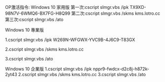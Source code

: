 OP激活指令:
Windows 10 家用版
第一次:cscript slmgr.vbs /ipk TX9XD-98N7V-6WMQ6-BX7FG-H8Q99
第二次:cscript slmgr.vbs /skms kms.lotro.cc
第三次:cscript slmgr.vbs /ato

Windows 10 專業版

1.cscript slmgr.vbs /ipk W269N-WFGWX-YVC9B-4J6C9-T83GX

2.cscript slmgr.vbs /skms kms.lotro.cc

3.cscript slmgr.vbs /ato

Windows 10 企業版
1.cscript slmgr.vbs /ipk nppr9-fwdcx-d2c8j-h872k-2yt43
2.cscript slmgr.vbs /skms kms.lotro.cc
3.cscript slmgr.vbs /ato